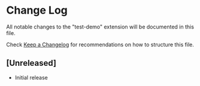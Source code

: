 # Change Log

All notable changes to the "test-demo" extension will be documented in this file.

Check [Keep a Changelog](http://keepachangelog.com/) for recommendations on how to structure this file.

## [Unreleased]

- Initial release